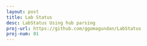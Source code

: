 ```yaml
---
layout: post
title: Lab Status
desc: LabStatus Using hub parsing
proj-url: https://github.com/ggomagundan/LabStatus
proj-num: 01
---
```




